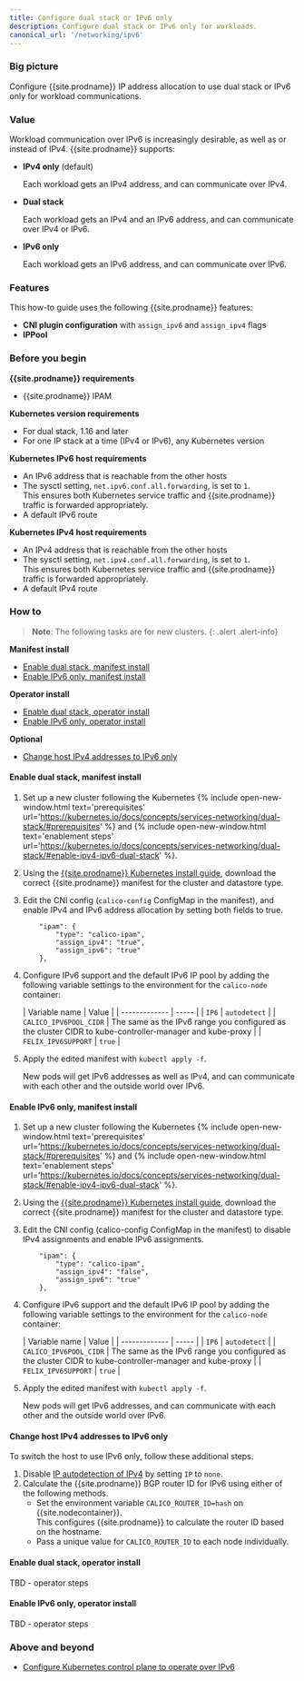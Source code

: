 ```yaml
---
title: Configure dual stack or IPv6 only
description: Configure dual stack or IPv6 only for workloads.
canonical_url: '/networking/ipv6'
---
```


### Big picture

Configure {{site.prodname}} IP address allocation to use dual stack or IPv6 only for workload communications.

### Value

Workload communication over IPv6 is increasingly desirable, as well as or instead of IPv4. {{site.prodname}} supports:

- **IPv4 only** (default)

  Each workload gets an IPv4 address, and can communicate over IPv4. 

- **Dual stack**

  Each workload gets an IPv4 and an IPv6 address, and can communicate over IPv4 or IPv6. 

- **IPv6 only**
   
  Each workload gets an IPv6 address, and can communicate over IPv6.

### Features

This how-to guide uses the following {{site.prodname}} features:

- **CNI plugin configuration** with `assign_ipv6` and `assign_ipv4` flags
- **IPPool**

### Before you begin

**{{site.prodname}} requirements** 

- {{site.prodname}} IPAM  

**Kubernetes version requirements**
  - For dual stack, 1.16 and later
  - For one IP stack at a time (IPv4 or IPv6), any Kubernetes version

**Kubernetes IPv6 host requirements**
  - An IPv6 address that is reachable from the other hosts
  - The sysctl setting, `net.ipv6.conf.all.forwarding`, is set to `1`.    
    This ensures both Kubernetes service traffic and {{site.prodname}} traffic is forwarded appropriately.
  - A default IPv6 route
  
**Kubernetes IPv4 host requirements**
  - An IPv4 address that is reachable from the other hosts
  - The sysctl setting, `net.ipv4.conf.all.forwarding`, is set to `1`.    
    This ensures both Kubernetes service traffic and {{site.prodname}} traffic is forwarded appropriately.
  - A default IPv4 route  

### How to

>**Note**: The following tasks are for new clusters.
{: .alert .alert-info}

**Manifest install**
- [Enable dual stack, manifest install](#enable-dual-stack-manifest-install)
- [Enable IPv6 only, manifest install](#enable-ipv6-only-manifest-install)

**Operator install**
- [Enable dual stack, operator install](#enable-dual-stack-operator-install)
- [Enable IPv6 only, operator install](#enable-ipv6-only-operator-install)

**Optional**
- [Change host IPv4 addresses to IPv6 only](#change-host-ipv4-addresses-to-ipv6-only)

#### Enable dual stack, manifest install

1. Set up a new cluster following the Kubernetes {% include open-new-window.html text='prerequisites' url='https://kubernetes.io/docs/concepts/services-networking/dual-stack/#prerequisites' %} and {% include open-new-window.html text='enablement steps' url='https://kubernetes.io/docs/concepts/services-networking/dual-stack/#enable-ipv4-ipv6-dual-stack' %}.

1. Using the [{{site.prodname}} Kubernetes install guide]({{site.baseurl}}/getting-started/kubernetes/self-managed-onprem/onpremises), download the correct {{site.prodname}} manifest for the cluster and datastore type. 

1. Edit the CNI config (`calico-config` ConfigMap in the manifest), and enable IPv4 and IPv6 address allocation by setting both fields to true.

   ```
       "ipam": {
           "type": "calico-ipam",
           "assign_ipv4": "true",
           "assign_ipv6": "true"
       },
   ```

1. Configure IPv6 support and the default IPv6 IP pool by adding the following variable settings to the environment for the `calico-node` container:

   | Variable name | Value |
| ------------- | ----- |
| `IP6`         | `autodetect` |
| `CALICO_IPV6POOL_CIDR` | The same as the IPv6 range you configured as the cluster CIDR to kube-controller-manager and kube-proxy |
| `FELIX_IPV6SUPPORT` | `true` |

1. Apply the edited manifest with `kubectl apply -f`. 
 
   New pods will get IPv6 addresses as well as IPv4, and can communicate with each other and the outside world over IPv6.

#### Enable IPv6 only, manifest install

1. Set up a new cluster following the Kubernetes {% include open-new-window.html text='prerequisites' url='https://kubernetes.io/docs/concepts/services-networking/dual-stack/#prerequisites' %} and {% include open-new-window.html text='enablement steps' url='https://kubernetes.io/docs/concepts/services-networking/dual-stack/#enable-ipv4-ipv6-dual-stack' %}.

1. Using the [{{site.prodname}} Kubernetes install guide]({{site.baseurl}}/getting-started/kubernetes/self-managed-onprem/onpremises), download the correct {{site.prodname}} manifest for the cluster and datastore type. 

1. Edit the CNI config (calico-config ConfigMap in the manifest) to disable IPv4 assignments and enable IPv6 assignments.
   ```
       "ipam": {
           "type": "calico-ipam",
           "assign_ipv4": "false",
           "assign_ipv6": "true"
       },
   ```

1. Configure IPv6 support and the default IPv6 IP pool by adding the following variable settings to the environment for the `calico-node` container:

   | Variable name | Value |
| ------------- | ----- |
| `IP6`         | `autodetect` |
| `CALICO_IPV6POOL_CIDR` | The same as the IPv6 range you configured as the cluster CIDR to kube-controller-manager and kube-proxy |
| `FELIX_IPV6SUPPORT` | `true` |

1. Apply the edited manifest with `kubectl apply -f`. 

   New pods will get IPv6 addresses, and can communicate with each other and the outside world over IPv6.

#### Change host IPv4 addresses to IPv6 only

To switch the host to use IPv6 only, follow these additional steps.

1. Disable [IP autodetection of IPv4]({{site.baseurl}}//networking/ip-autodetection) by setting `IP` to `none`.
1. Calculate the {{site.prodname}} BGP router ID for IPv6 using either of the following methods.
   - Set the environment variable `CALICO_ROUTER_ID=hash` on {{site.nodecontainer}}.     
     This configures {{site.prodname}} to calculate the router ID based on the hostname.
   - Pass a unique value for `CALICO_ROUTER_ID` to each node individually. 

#### Enable dual stack, operator install

TBD - operator steps  

#### Enable IPv6 only, operator install

TBD - operator steps  

### Above and beyond

- [Configure Kubernetes control plane to operate over IPv6]({{site.baseurl}}/networking/ipv6-control-plane)
